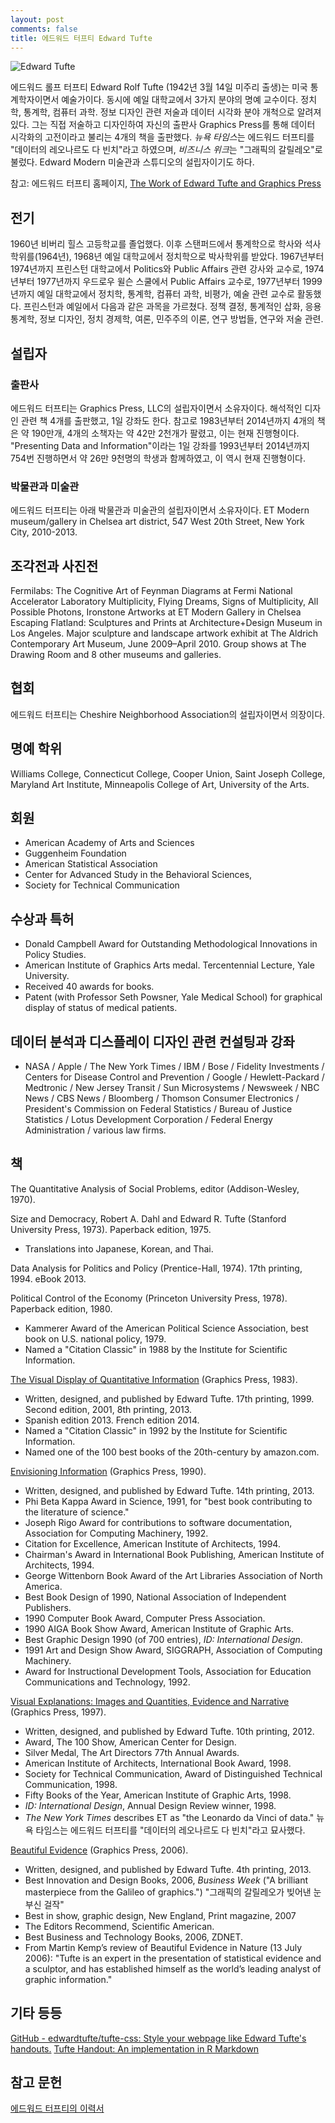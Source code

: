 ```yaml
---
layout: post
comments: false
title: 에드워드 터프티 Edward Tufte
---
```


![Edward Tufte](http://www.edwardtufte.com/bboard/images/0003mW-10280/download.jpg)

에드워드 롤프 터프티 Edward Rolf Tufte (1942년 3월 14일 미주리 출생)는 미국 통계학자이면서 예술가이다. 동시에 예일 대학교에서 3가지 분야의 명예 교수이다. 정치학, 통계학, 컴퓨터 과학. 정보 디자인 관련 저술과 데이터 시각화 분야 개척으로 알려져 있다. 그는 직접 저술하고 디자인하여 자신의 출판사 Graphics Press를 통해 데이터 시각화의 고전이라고 불리는 4개의 책을 출판했다. *뉴욕 타임스*는 에드워드 터프티를 "데이터의 레오나르도 다 빈치"라고 하였으며, *비즈니스 위크*는 "그래픽의 갈릴레오"로 불렀다. Edward Modern 미술관과 스튜디오의 설립자이기도 하다. 

참고: 에드워드 터프티 홈페이지, [The Work of Edward Tufte and Graphics Press](https://www.edwardtufte.com/tufte/index)

## 전기
1960년 비버리 힐스 고등학교를 졸업했다. 
이후 스탠퍼드에서 통계학으로 학사와 석사 학위를(1964년), 1968년 예일 대학교에서 정치학으로 박사학위를 받았다.
1967년부터 1974년까지 프린스턴 대학교에서 Politics와 Public Affairs 관련 강사와 교수로,
1974년부터 1977년까지 우드로우 윌슨 스쿨에서 Public Affairs 교수로,
1977년부터 1999년까지 예일 대학교에서 정치학, 통계학, 컴퓨터 과학, 비평가, 예술 관련 교수로 활동했다.
프린스턴과 예일에서 다음과 같은 과목을 가르쳤다. 정책 결정, 통계적인 삽화, 응용 통계학, 정보 디자인, 정치 경제학, 여론, 민주주의 이론, 연구 방법들, 연구와 저술 관련.


## 설립자

### 출판사

에드워드 터프티는 Graphics Press, LLC의 설립자이면서 소유자이다. 해석적인 디자인 관련 책 4개를 출판했고, 1일 강좌도 한다. 참고로 1983년부터 2014년까지 4개의 책은 약 190만개, 4개의 소책자는 약 42만 2천개가 팔렸고, 이는 현재 진행형이다.
"Presenting Data and Information"이라는 1일 강좌를 1993년부터 2014년까지 754번 진행하면서 약 26만 9천명의 학생과 함께하였고, 이 역시 현재 진행형이다.


### 박물관과 미술관
에드워드 터프티는 아래 박물관과 미술관의 설립자이면서 소유자이다.
ET Modern museum/gallery in Chelsea art district, 547 West 20th Street, New York City, 2010-2013.

## 조각전과 사진전
Fermilabs: The Cognitive Art of Feynman Diagrams at Fermi National Accelerator Laboratory
Multiplicity, Flying Dreams, Signs of Multiplicity, All Possible Photons, Ironstone Artworks at ET Modern Gallery in Chelsea
Escaping Flatland: Sculptures and Prints at Architecture+Design Museum in Los Angeles.
Major sculpture and landscape artwork exhibit at The Aldrich Contemporary Art Museum, June 2009–April 2010. Group shows at The Drawing Room and 8 other museums and galleries.

## 협회
  에드워드 터프티는 Cheshire Neighborhood Association의 설립자이면서 의장이다.


## 명예 학위
Williams College, Connecticut College, Cooper Union, Saint Joseph College, Maryland Art Institute, Minneapolis College of Art, University of the Arts.


## 회원
* American Academy of Arts and Sciences
* Guggenheim Foundation
* American Statistical Association
* Center for Advanced Study in the Behavioral Sciences,
* Society for Technical Communication


## 수상과 특허
* Donald Campbell Award for Outstanding Methodological Innovations in Policy Studies.
* American Institute of Graphics Arts medal. Tercentennial Lecture, Yale University.
* Received 40 awards for books.
* Patent (with Professor Seth Powsner, Yale Medical School) for graphical display of status of medical patients.


## 데이터 분석과 디스플레이 디자인 관련 컨설팅과 강좌
* NASA / Apple / The New York Times / IBM / Bose / Fidelity Investments / Centers for Disease Control and Prevention / Google / Hewlett-Packard / Medtronic / New Jersey Transit / Sun Microsystems / Newsweek / NBC News / CBS News / Bloomberg / Thomson Consumer Electronics / President's Commission on Federal Statistics / Bureau of Justice Statistics / Lotus Development Corporation / Federal Energy Administration / various law firms.


## 책
The Quantitative Analysis of Social Problems, editor (Addison-Wesley, 1970).

Size and Democracy, Robert A. Dahl and Edward R. Tufte (Stanford University Press, 1973). Paperback edition, 1975.
* Translations into Japanese, Korean, and Thai.

Data Analysis for Politics and Policy (Prentice-Hall, 1974). 17th printing, 1994. eBook 2013.

Political Control of the Economy (Princeton University Press, 1978). Paperback edition, 1980.

* Kammerer Award of the American Political Science Association, best book on U.S. national policy, 1979.
* Named a "Citation Classic" in 1988 by the Institute for Scientific Information.

[The Visual Display of Quantitative Information](https://www.edwardtufte.com/tufte/books_vdqi) (Graphics Press, 1983).

* Written, designed, and published by Edward Tufte. 17th printing, 1999. Second edition, 2001, 8th printing, 2013.
* Spanish edition 2013. French edition 2014.
* Named a "Citation Classic" in 1992 by the Institute for Scientific Information.
* Named one of the 100 best books of the 20th-century by amazon.com.

[Envisioning Information](https://www.edwardtufte.com/tufte/books_ei) (Graphics Press, 1990).

* Written, designed, and published by Edward Tufte. 14th printing, 2013.
* Phi Beta Kappa Award in Science, 1991, for "best book contributing to the literature of science."
* Joseph Rigo Award for contributions to software documentation, Association for Computing Machinery, 1992.
* Citation for Excellence, American Institute of Architects, 1994.
* Chairman's Award in International Book Publishing, American Institute of Architects, 1994.
* George Wittenborn Book Award of the Art Libraries Association of North America.
* Best Book Design of 1990, National Association of Independent Publishers.
* 1990 Computer Book Award, Computer Press Association.
* 1990 AIGA Book Show Award, American Institute of Graphic Arts.
* Best Graphic Design 1990 (of 700 entries), *ID: International Design*.
* 1991 Art and Design Show Award, SIGGRAPH, Association of Computing Machinery.
* Award for Instructional Development Tools, Association for Education Communications and Technology, 1992.

[Visual Explanations: Images and Quantities, Evidence and Narrative](https://www.edwardtufte.com/tufte/books_visex) (Graphics Press, 1997).

* Written, designed, and published by Edward Tufte. 10th printing, 2012.
* Award, The 100 Show, American Center for Design.
* Silver Medal, The Art Directors 77th Annual Awards.
* American Institute of Architects, International Book Award, 1998.
* Society for Technical Communication, Award of Distinguished Technical Communication, 1998.
* Fifty Books of the Year, American Institute of Graphic Arts, 1998.
* *ID: International Design*, Annual Design Review winner, 1998.
* *The New York Times* describes ET as "the Leonardo da Vinci of data." 뉴욕 타임스는 에드워드 터프티를 "데이터의 레오나르도 다 빈치"라고 묘사했다.

[Beautiful Evidence](https://www.edwardtufte.com/tufte/books_be) (Graphics Press, 2006).

* Written, designed, and published by Edward Tufte. 4th printing, 2013.
* Best Innovation and Design Books, 2006, *Business Week* ("A brilliant masterpiece from the Galileo of graphics.") "그래픽의 갈릴레오가 빚어낸 눈부신 걸작"
* Best in show, graphic design, New England, Print magazine, 2007
* The Editors Recommend, Scientific American.
* Best Business and Technology Books, 2006, ZDNET.
* From Martin Kemp’s review of Beautiful Evidence in Nature (13 July 2006): "Tufte is an expert in the presentation of statistical evidence and a sculptor, and has established himself as the world’s leading analyst of graphic information."


## 기타 등등
[GitHub - edwardtufte/tufte-css: Style your webpage like Edward Tufte's handouts.](https://github.com/edwardtufte/tufte-css)
[Tufte Handout: An implementation in R Markdown](https://rstudio.github.io/tufte/)


## 참고 문헌
[에드워드 터프티의 이력서](http://www.edwardtufte.com/files/ETresume.pdf)
